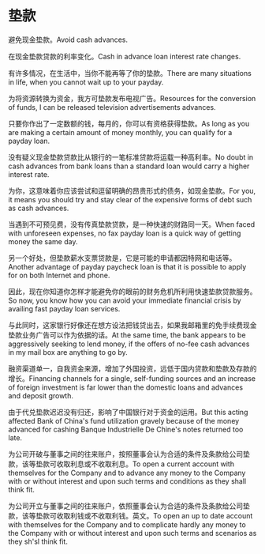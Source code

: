 # 垫款

<p><span class="chinese">避免现金垫款。</span><span class="english">Avoid cash advances.</span></p>

<p><span class="chinese">在现金垫款贷款的利率变化。</span><span class="english">Cash in advance loan interest rate changes.</span></p>

<p><span class="chinese">有许多情况，在生活中，当你不能再等了你的垫款。</span><span class="english">There are many situations in life, when you cannot wait up to your payday.</span></p>

<p><span class="chinese">为将资源转换为资金，我方可垫款发布电视广告。</span><span class="english">Resources for the conversion of funds, I can be released television advertisements advances.</span></p>

<p><span class="chinese">只要你作出了一定数额的钱，每月的，你可以有资格获得垫款。</span><span class="english">As long as you are making a certain amount of money monthly, you can qualify for a payday loan.</span></p>

<p><span class="chinese">没有疑义现金垫款贷款比从银行的一笔标准贷款将运载一种高利率。</span><span class="english">No doubt in cash advances from bank loans than a standard loan would carry a higher interest rate.</span></p>

<p><span class="chinese">为你，这意味着你应该尝试和逗留明确的昂贵形式的债务，如现金垫款。</span><span class="english">For you, it means you should try and stay clear of the expensive forms of debt such as cash advances.</span></p>

<p><span class="chinese">当遇到不可预见费，没有传真垫款贷款，是一种快速的财路同一天。</span><span class="english">When faced with unforeseen expenses, no fax payday loan is a quick way of getting money the same day.</span></p>

<p><span class="chinese">另一个好处，但垫款薪水支票贷款是，它是可能的申请都因特网和电话等。</span><span class="english">Another advantage of payday paycheck loan is that it is possible to apply for on both Internet and phone.</span></p>

<p><span class="chinese">因此，现在你知道你怎样才能避免你的眼前的财务危机所利用快速垫款贷款服务。</span><span class="english">So now, you know how you can avoid your immediate financial crisis by availing fast payday loan services.</span></p>

<p><span class="chinese">与此同时，这家银行好像还在想方设法把钱贷出去，如果我邮箱里的免手续费现金垫款业务广告可以作为依据的话。</span><span class="english">At the same time, the bank appears to be aggressively seeking to lend money, if the offers of no-fee cash advances in my mail box are anything to go by.</span></p>

<p><span class="chinese">融资渠道单一，自我资金来源，增加了外国投资，远低于国内贷款和垫款及存款的增长。</span><span class="english">Financing channels for a single, self-funding sources and an increase of foreign investment is far lower than the domestic loans and advances and deposit growth.</span></p>

<p><span class="chinese">由于代兑垫款迟迟没有归还，影响了中国银行对于资金的运用。</span><span class="english">But this acting affected Bank of China's fund utilization gravely because of the money advanced for cashing Banque Industrielle De Chine's notes returned too late.</span></p>

<p><span class="chinese">为公司开破与董事之间的往来账户，按照董事会认为合适的条件及条款给公司垫款，该等垫款可收取利息或不收取利息。</span><span class="english">To open a current account with themselves for the Company and to advance any money to the Company with or without interest and upon such terms and conditions as they shall think fit.</span></p>

<p><span class="chinese">为公司开立与董事之间的往来账户，依照董事会认为合适的条件及条款给公司垫款，该等垫款可收取利钱或不收取利钱。英文。</span><span class="english">To open an up to date account with themselves for the Company and to complicate hardly any money to the Company with or without interest and upon such terms and scenarios as they sh'sl think fit.</span></p>

